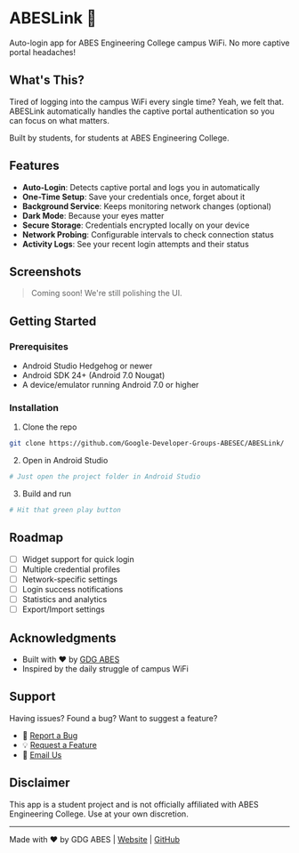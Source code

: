 # ABESLink 🚀

Auto-login app for ABES Engineering College campus WiFi. No more captive portal headaches!

## What's This?

Tired of logging into the campus WiFi every single time? Yeah, we felt that. ABESLink automatically handles the captive portal authentication so you can focus on what matters.

Built by students, for students at ABES Engineering College.

## Features

- **Auto-Login**: Detects captive portal and logs you in automatically
- **One-Time Setup**: Save your credentials once, forget about it
- **Background Service**: Keeps monitoring network changes (optional)
- **Dark Mode**: Because your eyes matter
- **Secure Storage**: Credentials encrypted locally on your device
- **Network Probing**: Configurable intervals to check connection status
- **Activity Logs**: See your recent login attempts and their status

## Screenshots

> Coming soon! We're still polishing the UI.

## Getting Started

### Prerequisites

- Android Studio Hedgehog or newer
- Android SDK 24+ (Android 7.0 Nougat)
- A device/emulator running Android 7.0 or higher

### Installation

1. Clone the repo
```bash
git clone https://github.com/Google-Developer-Groups-ABESEC/ABESLink/
```

2. Open in Android Studio
```bash
# Just open the project folder in Android Studio
```

3. Build and run
```bash
# Hit that green play button
```

## Roadmap

- [ ] Widget support for quick login
- [ ] Multiple credential profiles
- [ ] Network-specific settings
- [ ] Login success notifications
- [ ] Statistics and analytics
- [ ] Export/Import settings

## Acknowledgments

- Built with ❤️ by [GDG ABES](https://gdgabesec.vercel.app/)
- Inspired by the daily struggle of campus WiFi

## Support

Having issues? Found a bug? Want to suggest a feature?

- 🐛 [Report a Bug](https://github.com/Google-Developer-Groups-ABESEC/ABESLink/issues)
- 💡 [Request a Feature](https://github.com/Google-Developer-Groups-ABESEC/ABESLink/issues)
- 📧 [Email Us](mailto:gdg.abesec@gmail.com)

## Disclaimer

This app is a student project and is not officially affiliated with ABES Engineering College. Use at your own discretion.

---

Made with ❤️ by GDG ABES | [Website](https://gdgabesec.vercel.app/) | [GitHub](https://github.com/Google-Developer-Groups-ABESEC/)

